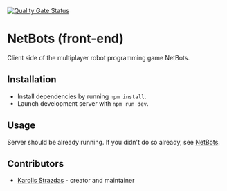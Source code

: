 [![Quality Gate Status](https://sonarcloud.io/api/project_badges/measure?project=Eoic_net-bots&metric=alert_status)](https://sonarcloud.io/dashboard?id=Eoic_net-bots)
# NetBots (front-end)

Client side of the multiplayer robot programming game NetBots.

## Installation

* Install dependencies by running `npm install`.  
* Launch development server with `npm run dev`.

## Usage
Server should be already running. If you didn't do so already, see [NetBots](http://github.com/Eoic/net-bots-server).

## Contributors

- [Karolis Strazdas](https://github.com/your-github-user) - creator and maintainer
